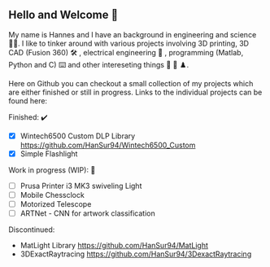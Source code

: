 ## Hello and Welcome 👋 ##

My name is Hannes and I have an background in engineering and science 👨‍🔬.
I like to tinker around with various projects involving 3D printing,
3D CAD (Fusion 360) 🛠️ , electrical engineering 🔌 ,
programming (Matlab, Python and C) ⌨️ and other intereseting things 🔦 🔭 ♟️. 

<!--  Put some badges her if possibel  -->

Here on Github you can checkout a small collection of my projects which are either
finished or still in progress. Links to the individual projects can be found here:


<!--  Make a list of some of my projects that ia m currently working on  -->

Finished: ✔️
- [x] Wintech6500 Custom DLP Library https://github.com/HanSur94/Wintech6500_Custom
- [x] Simple Flashlight 

Work in progress (WIP): 🔨
- [ ] Prusa Printer i3 MK3 swiveling Light
- [ ] Mobile Chessclock
- [ ] Motorized Telescope 
- [ ] ARTNet - CNN for artwork classification

Discontinued:
- MatLight Library https://github.com/HanSur94/MatLight
- 3DExactRaytracing https://github.com/HanSur94/3DexactRaytracing


<!---
HanSur94/HanSur94 is a ✨ special ✨ repository because its `README.md` (this file) appears on your GitHub profile.
You can click the Preview link to take a look at your changes.
--->

